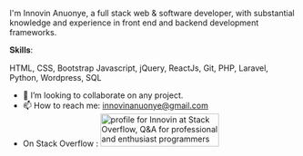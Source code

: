 I'm Innovin Anuonye, a full stack web & software developer, with substantial knowledge and experience in front end and backend development frameworks.

𝐒𝐤𝐢𝐥𝐥𝐬:

HTML, CSS, Bootstrap Javascript, jQuery, ReactJs, Git, PHP, Laravel, Python, Wordpress, SQL


- 💞️ I’m looking to collaborate on any project.
- 📫 How to reach me: innovinanuonye@gmail.com
- On Stack Overflow :
<a href="https://stackoverflow.com/users/14357856/innovin"><img src="https://stackoverflow.com/users/flair/14357856.png" width="208" height="58" alt="profile for Innovin at Stack Overflow, Q&amp;A for professional and enthusiast programmers" title="profile for Innovin at Stack Overflow, Q&amp;A for professional and enthusiast programmers"></a>
